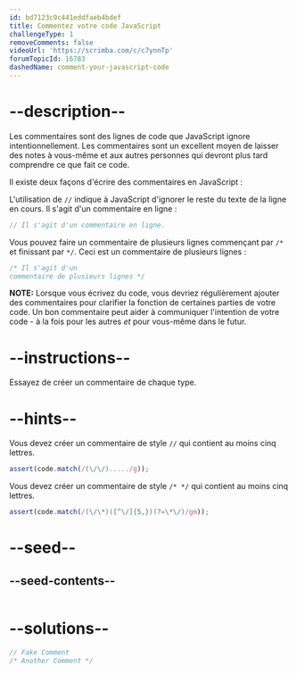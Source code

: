 ```yaml
---
id: bd7123c9c441eddfaeb4bdef
title: Commentez votre code JavaScript
challengeType: 1
removeComments: false
videoUrl: 'https://scrimba.com/c/c7ynnTp'
forumTopicId: 16783
dashedName: comment-your-javascript-code
---
```


# --description--

Les commentaires sont des lignes de code que JavaScript ignore intentionnellement. Les commentaires sont un excellent moyen de laisser des notes à vous-même et aux autres personnes qui devront plus tard comprendre ce que fait ce code.

Il existe deux façons d'écrire des commentaires en JavaScript :

L'utilisation de `//` indique à JavaScript d'ignorer le reste du texte de la ligne en cours. Il s'agit d'un commentaire en ligne :

```js
// Il s'agit d'un commentaire en ligne.
```

Vous pouvez faire un commentaire de plusieurs lignes commençant par `/*` et finissant par `*/`. Ceci est un commentaire de plusieurs lignes :

```js
/* Il s'agit d'un
commentaire de plusieurs lignes */
```

**NOTE:** Lorsque vous écrivez du code, vous devriez régulièrement ajouter des commentaires pour clarifier la fonction de certaines parties de votre code. Un bon commentaire peut aider à communiquer l'intention de votre code - à la fois pour les autres *et* pour vous-même dans le futur.

# --instructions--

Essayez de créer un commentaire de chaque type.

# --hints--

Vous devez créer un commentaire de style `//` qui contient au moins cinq lettres.

```js
assert(code.match(/(\/\/)...../g));
```

Vous devez créer un commentaire de style `/* */` qui contient au moins cinq lettres.

```js
assert(code.match(/(\/\*)([^\/]{5,})(?=\*\/)/gm));
```

# --seed--

## --seed-contents--

```js

```

# --solutions--

```js
// Fake Comment
/* Another Comment */
```
